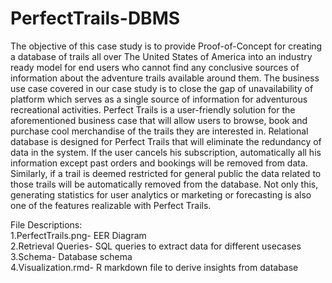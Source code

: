 # PerfectTrails-DBMS
The objective of this case study is to provide Proof-of-Concept for creating a database of trails all over The United States of America into an industry ready model for end users who cannot find any conclusive sources of information about the adventure trails available around them. The business use case covered in our case study is to close the gap of unavailability of platform which serves as a single source of information for adventurous recreational activities. Perfect Trails is a user-friendly solution for the aforementioned business case that will allow users to browse, book and purchase cool merchandise of the trails they are interested in. Relational database is designed for Perfect Trails that will eliminate the redundancy of data in the system. If the user cancels his subscription, automatically all his information except past orders and bookings will be removed from data. Similarly, if a trail is deemed restricted for general public the data related to those trails will be automatically removed from the database. Not only this, generating statistics for user analytics or marketing or forecasting is also one of the features realizable with Perfect Trails.

File Descriptions: <br/>
  1.PerfectTrails.png- EER Diagram <br/>
  2.Retrieval Queries- SQL queries to extract data for different usecases <br/>
  3.Schema- Database schema   <br/>
  4.Visualization.rmd- R markdown file to derive insights from database <br/>
